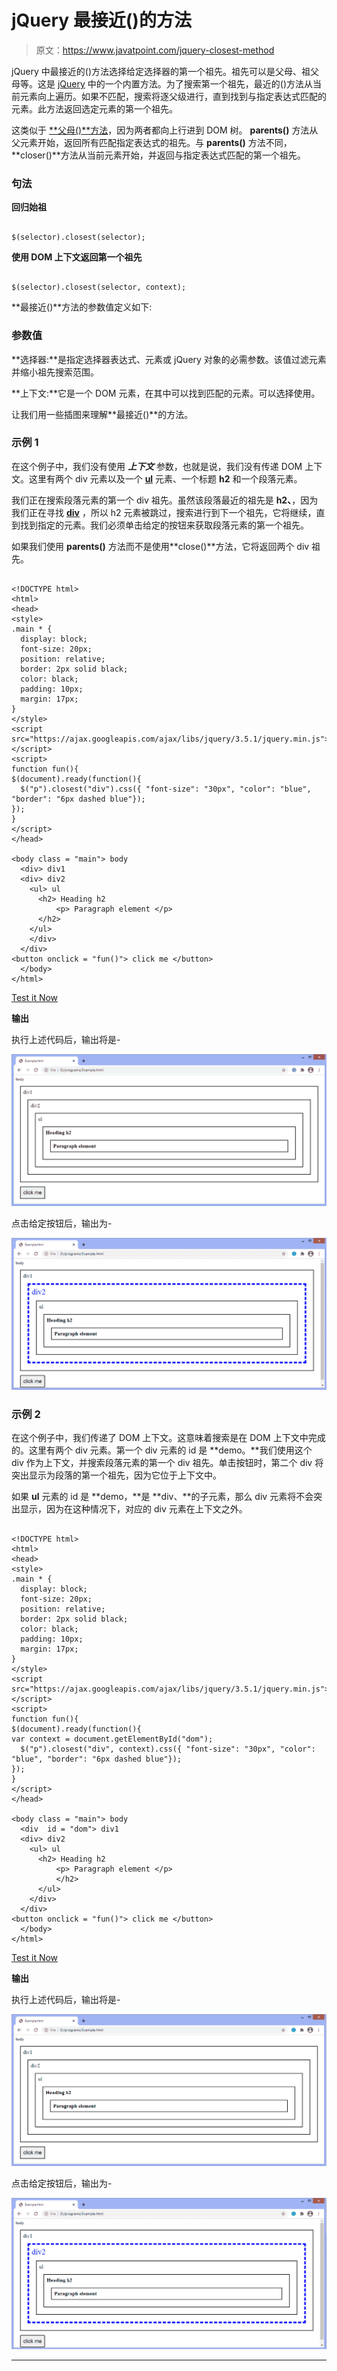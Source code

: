 # jQuery 最接近()的方法

> 原文：<https://www.javatpoint.com/jquery-closest-method>

jQuery 中最接近的()方法选择给定选择器的第一个祖先。祖先可以是父母、祖父母等。这是 [jQuery](https://www.javatpoint.com/jquery-tutorial) 中的一个内置方法。为了搜索第一个祖先，最近的()方法从当前元素向上遍历。如果不匹配，搜索将逐父级进行，直到找到与指定表达式匹配的元素。此方法返回选定元素的第一个祖先。

这类似于 [**父母()**方法](https://www.javatpoint.com/jquery-parents-method)，因为两者都向上行进到 DOM 树。 **parents()** 方法从父元素开始，返回所有匹配指定表达式的祖先。与 **parents()** 方法不同，**closer()**方法从当前元素开始，并返回与指定表达式匹配的第一个祖先。

### 句法

**回归始祖**

```

$(selector).closest(selector);

```

**使用 DOM 上下文返回第一个祖先**

```

$(selector).closest(selector, context);

```

**最接近()**方法的参数值定义如下:

### 参数值

**选择器:**是指定选择器表达式、元素或 jQuery 对象的必需参数。该值过滤元素并缩小祖先搜索范围。

**上下文:**它是一个 DOM 元素，在其中可以找到匹配的元素。可以选择使用。

让我们用一些插图来理解**最接近()**的方法。

### 示例 1

在这个例子中，我们没有使用 ***上下文*** 参数，也就是说，我们没有传递 DOM 上下文。这里有两个 div 元素以及一个 [**ul**](https://www.javatpoint.com/html-unordered-list) 元素、一个标题 **h2** 和一个段落元素。

我们正在搜索段落元素的第一个 div 祖先。虽然该段落最近的祖先是 **h2、**，因为我们正在寻找 [**div**](https://www.javatpoint.com/html-div-tag) ，所以 h2 元素被跳过，搜索进行到下一个祖先，它将继续，直到找到指定的元素。我们必须单击给定的按钮来获取段落元素的第一个祖先。

如果我们使用 **parents()** 方法而不是使用**close()**方法，它将返回两个 div 祖先。

```

<!DOCTYPE html>
<html>
<head>
<style>
.main * { 
  display: block;
  font-size: 20px;
  position: relative;
  border: 2px solid black;
  color: black; 
  padding: 10px;
  margin: 17px;
}
</style>
<script src="https://ajax.googleapis.com/ajax/libs/jquery/3.5.1/jquery.min.js"></script>
<script>
function fun(){
$(document).ready(function(){
  $("p").closest("div").css({ "font-size": "30px", "color": "blue", "border": "6px dashed blue"});
});
}
</script>
</head>

<body class = "main"> body
  <div> div1
  <div> div2
    <ul> ul 
      <h2> Heading h2
          <p> Paragraph element </p>
      </h2>
    </ul>   
	</div>
  </div>
<button onclick = "fun()"> click me </button>
  </body>
</html>

```

[Test it Now](https://www.javatpoint.com/oprweb/test.jsp?filename=jquery-closest-method1)

**输出**

执行上述代码后，输出将是-

![jQuery closest() method](img/4e4858acb8202020c3d9990319c8f9c8.png)

点击给定按钮后，输出为-

![jQuery closest() method](img/330707e8780b2b8b3747e3728815f32a.png)

### 示例 2

在这个例子中，我们传递了 DOM 上下文。这意味着搜索是在 DOM 上下文中完成的。这里有两个 div 元素。第一个 div 元素的 id 是 **demo。**我们使用这个 div 作为上下文，并搜索段落元素的第一个 div 祖先。单击按钮时，第二个 div 将突出显示为段落的第一个祖先，因为它位于上下文中。

如果 **ul** 元素的 id 是 **demo，**是 **div、**的子元素，那么 div 元素将不会突出显示，因为在这种情况下，对应的 div 元素在上下文之外。

```

<!DOCTYPE html>
<html>
<head>
<style>
.main * { 
  display: block;
  font-size: 20px;
  position: relative;
  border: 2px solid black;
  color: black; 
  padding: 10px;
  margin: 17px;
}
</style>
<script src="https://ajax.googleapis.com/ajax/libs/jquery/3.5.1/jquery.min.js"></script>
<script>
function fun(){
$(document).ready(function(){
var context = document.getElementById("dom");
  $("p").closest("div", context).css({ "font-size": "30px", "color": "blue", "border": "6px dashed blue"});
});
}
</script>
</head>

<body class = "main"> body
  <div  id = "dom"> div1
  <div> div2
    <ul> ul 
      <h2> Heading h2
          <p> Paragraph element </p>
		  </h2>
      </ul>   
	</div>
  </div>
<button onclick = "fun()"> click me </button>
  </body>
</html>

```

[Test it Now](https://www.javatpoint.com/oprweb/test.jsp?filename=jquery-closest-method2)

**输出**

执行上述代码后，输出将是-

![jQuery closest() method](img/1e30065883b1f8e4ceeed6ae4882cac2.png)

点击给定按钮后，输出为-

![jQuery closest() method](img/e2f0f84615780452819f56f6e65be145.png)

* * *